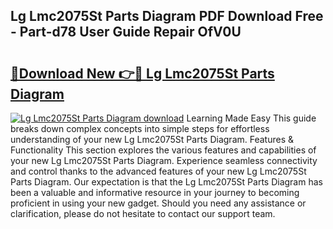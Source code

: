 ## Lg Lmc2075St Parts Diagram PDF Download Free - Part-d78 User Guide Repair OfV0U

# <h2><a href="http://dfm5m0.blite.top/?on=Lg+Lmc2075St+Parts+Diagram">🔗Download New 👉🔴 Lg Lmc2075St Parts Diagram</a></h2>

[![Lg Lmc2075St Parts Diagram download](https://i.imgur.com/lujVjoI.png)](http://dfm5m0.blite.top/?on=Lg+Lmc2075St+Parts+Diagram)
Learning Made Easy This guide breaks down complex concepts into simple steps for effortless understanding of your new Lg Lmc2075St Parts Diagram. Features & Functionality This section explores the various features and capabilities of your new Lg Lmc2075St Parts Diagram. Experience seamless connectivity and control thanks to the advanced features of your new Lg Lmc2075St Parts Diagram. Our expectation is that the Lg Lmc2075St Parts Diagram has been a valuable and informative resource in your journey to becoming proficient in using your new gadget. Should you need any assistance or clarification, please do not hesitate to contact our support team.
